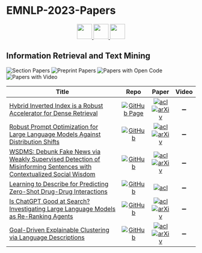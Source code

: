 # EMNLP-2023-Papers

<div align="center">
    <a href="https://github.com/DmitryRyumin/EMNLP-2023-Papers/blob/main/sections/language-modeling-and-analysis-of-language-models.md">
        <img src="https://cdn.jsdelivr.net/gh/DmitryRyumin/NewEraAI-Papers@main/images/left.svg" width="40" alt="" />
    </a>
    <a href="https://github.com/DmitryRyumin/EMNLP-2023-Papers/">
        <img src="https://cdn.jsdelivr.net/gh/DmitryRyumin/NewEraAI-Papers@main/images/home.svg" width="40" alt="" />
    </a>
    <a href="https://github.com/DmitryRyumin/EMNLP-2023-Papers/blob/main/sections/linguistic-theories-cognitive-modeling-and-psycholinguistics.md">
        <img src="https://cdn.jsdelivr.net/gh/DmitryRyumin/NewEraAI-Papers@main/images/right.svg" width="40" alt="" />
    </a>
</div>

## Information Retrieval and Text Mining

![Section Papers](https://img.shields.io/badge/Section%20Papers-soon-42BA16) ![Preprint Papers](https://img.shields.io/badge/Preprint%20Papers-soon-b31b1b) ![Papers with Open Code](https://img.shields.io/badge/Papers%20with%20Open%20Code-soon-1D7FBF) ![Papers with Video](https://img.shields.io/badge/Papers%20with%20Video-soon-FF0000)

<!-- 214 -->
| **Title** | **Repo** | **Paper** | **Video** |
|-----------|:--------:|:---------:|:---------:|
| [Hybrid Inverted Index is a Robust Accelerator for Dense Retrieval](https://aclanthology.org/2023.emnlp-main.116) | [![GitHub Page](https://img.shields.io/badge/GitHub-Page-159957.svg)](https://github.com/namespace-Pt/Adon/tree/HI2) | [![acl](https://img.shields.io/badge/pdf-ACL%20Anthology-CBCBCC.svg)](https://aclanthology.org/2023.emnlp-main.116.pdf) <br /> [![arXiv](https://img.shields.io/badge/arXiv-2210.05521-b31b1b.svg)](http://arxiv.org/abs/2210.05521) | :heavy_minus_sign: |
| [Robust Prompt Optimization for Large Language Models Against Distribution Shifts](https://aclanthology.org/2023.emnlp-main.95) | [![GitHub](https://img.shields.io/github/stars/li-moxin/GPO)](https://github.com/li-moxin/GPO) | [![acl](https://img.shields.io/badge/pdf-ACL%20Anthology-CBCBCC.svg)](https://aclanthology.org/2023.emnlp-main.95.pdf) <br /> [![arXiv](https://img.shields.io/badge/arXiv-2305.13954-b31b1b.svg)](http://arxiv.org/abs/2305.13954) | :heavy_minus_sign: |
| [WSDMS: Debunk Fake News via Weakly Supervised Detection of Misinforming Sentences with Contextualized Social Wisdom](https://aclanthology.org/2023.emnlp-main.94) | [![GitHub](https://img.shields.io/github/stars/HKBUNLP/WSDMS-EMNLP2023)](https://github.com/HKBUNLP/WSDMS-EMNLP2023) | [![acl](https://img.shields.io/badge/pdf-ACL%20Anthology-CBCBCC.svg)](https://aclanthology.org/2023.emnlp-main.94.pdf) <br /> [![arXiv](https://img.shields.io/badge/arXiv-2310.16579-b31b1b.svg)](http://arxiv.org/abs/2310.16579) | :heavy_minus_sign: |
| [Learning to Describe for Predicting Zero-Shot Drug-Drug Interactions](https://aclanthology.org/2023.emnlp-main.918) | [![GitHub](https://img.shields.io/github/stars/zhufq00/DDIs-Prediction)](https://github.com/zhufq00/DDIs-Prediction) | [![acl](https://img.shields.io/badge/pdf-ACL%20Anthology-CBCBCC.svg)](https://aclanthology.org/2023.emnlp-main.918.pdf) | :heavy_minus_sign: |
| [Is ChatGPT Good at Search? Investigating Large Language Models as Re-Ranking Agents](https://aclanthology.org/2023.emnlp-main.923) | [![GitHub](https://img.shields.io/github/stars/sunnweiwei/RankGPT)](https://github.com/sunnweiwei/RankGPT) | [![acl](https://img.shields.io/badge/pdf-ACL%20Anthology-CBCBCC.svg)](https://aclanthology.org/2023.emnlp-main.923.pdf) <br /> [![arXiv](https://img.shields.io/badge/arXiv-2304.09542-b31b1b.svg)](http://arxiv.org/abs/2304.09542) | :heavy_minus_sign: |
| [Goal-Driven Explainable Clustering via Language Descriptions](https://aclanthology.org/2023.emnlp-main.657) | [![GitHub](https://img.shields.io/github/stars/ZihanWangKi/GoalEx)](https://github.com/ZihanWangKi/GoalEx) | [![acl](https://img.shields.io/badge/pdf-ACL%20Anthology-CBCBCC.svg)](https://aclanthology.org/2023.emnlp-main.657.pdf) <br /> [![arXiv](https://img.shields.io/badge/arXiv-2305.13749-b31b1b.svg)](http://arxiv.org/abs/2305.13749) | :heavy_minus_sign: |
